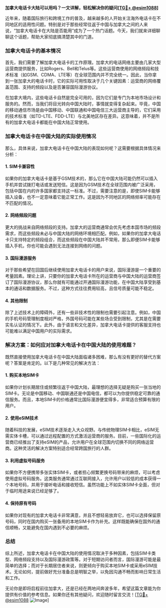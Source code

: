 **加拿大电话卡大陆可以用吗？一文详解，轻松解决你的疑问[[TG💪+ @esim1088](https://t.me/s/esim1088)]**

近年来，随着国际旅行和跨境工作的普及，越来越多的人开始关注海外电话卡在不同地区的适用性问题。特别是对于那些经常往返于中国与加拿大之间的人来说，“加拿大电话卡在大陆是否能用”成为了一个热门话题。今天，我们就来详细聊聊这个话题，帮助大家彻底搞清楚其中的门道。

### 加拿大电话卡的基本情况

首先，我们需要了解加拿大电话卡的工作原理。加拿大的电话网络主要由几家大型运营商提供服务，比如Rogers、Bell和Telus等。这些运营商使用的网络频段和技术标准（如GSM、CDMA、LTE等）在全球范围内并不完全统一。因此，当你拿到一张加拿大的电话卡时，它的实际可用性取决于几个关键因素：运营商的网络覆盖范围、支持的频段以及是否兼容国际漫游协议。

在加拿大境内，这些电话卡自然是完全可用的，因为它们是专门为本地市场设计和服务的。然而，当我们将目光转向中国大陆时，事情就变得复杂起来。毕竟，中国的移动通信市场是由中国移动、中国联通和中国电信三大运营商主导的，它们采用的技术标准（如TD-LTE、FDD-LTE）与北美地区存在差异。这意味着，并不是所有的加拿大电话卡都能在中国大陆正常使用。

### 加拿大电话卡在中国大陆的实际使用情况

那么，具体来说，加拿大电话卡在中国大陆的表现如何呢？这需要根据具体情况来分析：

#### 1. **SIM卡兼容性**
   如果你的加拿大电话卡是基于GSM技术的，那么它在中国大陆可能仍然可以插入手机并尝试拨打电话或发送短信。这是因为GSM技术在全球范围内被广泛采用，包括中国在内的许多国家都支持这一标准。不过，需要注意的是，即使SIM卡能够插入设备，也不一定意味着它能正常工作。这是因为不同地区的网络频率可能存在不匹配的情况。

#### 2. **网络频段问题**
   更大的挑战来自网络频段的支持。加拿大的运营商通常会优先考虑本国市场的频段需求，而这些频段未必与中国大陆的网络环境相匹配。例如，如果你的加拿大电话卡只支持特定的频段组合，而这些频段在中国大陆并不常用，那么即便SIM卡能够插入手机，你也可能会遇到无法连接到网络的问题。

#### 3. **国际漫游服务**
   对于那些希望在回国后继续使用加拿大电话卡的用户来说，国际漫游是一个重要的考量因素。理论上讲，只要你的加拿大电话卡所在的运营商与中国大陆的运营商签订了国际漫游协议，那么你就有可能通过开通国际漫游功能，在中国大陆享受到基本的通话和数据服务。不过，这种方式往往费用较高，且信号质量可能不稳定。

#### 4. **其他限制**
   除了上述技术上的障碍外，还有一些非技术性的限制也需要引起注意。例如，中国的手机号码管理制度相对严格，外国号码可能在某些场合受到限制，尤其是在需要实名认证的情况下。此外，由于语言和文化差异，加拿大电话卡提供的客服支持也可能难以满足中国用户的实际需求。

### 解决方案：如何应对加拿大电话卡在中国大陆的使用难题？

既然直接使用加拿大电话卡在中国大陆面临诸多困难，那么有没有更好的替代方案呢？答案是肯定的。以下是几种常见的解决方法：

#### 1. **购买本地SIM卡**
   如果你计划长期居住或频繁往返于中国大陆，最理想的选择无疑是购买一张当地的SIM卡。无论是中国移动、中国联通还是中国电信，都可以为你提供稳定可靠的通信服务。而且，本地SIM卡的价格通常比国际漫游便宜得多，非常适合预算有限的用户。

#### 2. **使用eSIM技术**
   随着科技的发展，eSIM技术逐渐走入大众视野。与传统物理SIM卡相比，eSIM无需实体卡槽，可以通过远程配置的方式激活运营商的服务。目前，一些国际化的运营商已经推出了支持eSIM的产品，允许用户在全球范围内切换不同的网络运营商。这种灵活的解决方案特别适合经常跨国旅行的人群。

#### 3. **利用虚拟号码服务**
   如果你不方便携带多张实体SIM卡，或者担心频繁更换号码带来的麻烦，可以考虑使用虚拟号码服务。这类服务通常通过互联网接入，允许用户以较低的成本获得一个本地号码，并用于接听电话和接收短信。虽然功能上不如实体SIM卡全面，但对于临时用途来说已经足够了。

#### 4. **保持原有号码**
   如果你对现有的加拿大电话卡非常满意，并且不想轻易放弃它，也可以选择保留原号码，同时在国内购买一张备用的本地SIM卡作为补充。这样既能确保在国外的通信顺畅，又能避免在国内遇到不必要的麻烦。

### 总结

综上所述，加拿大电话卡在中国大陆的使用情况取决于多种因素，包括SIM卡类型、网络频段支持以及国际漫游政策等。对于短期访问者而言，国际漫游可能是最简单的选择；而对于长期居住者来说，则更倾向于购买本地SIM卡或采用eSIM技术。无论如何，提前做好充分准备总是明智之举，以免因沟通不畅而影响日常生活和工作。

无论你是即将启程前往加拿大，还是已经在两地间奔波多年，希望这篇文章能为你提供有价值的参考信息。如果你还有其他疑问，欢迎随时留言交流！[[TG💪+ @esim1088](https://t.me/s/esim1088) ![Image](https://i.postimg.cc/4NQfJmqS/Snipaste-2025-05-13-00-14-12.png)]